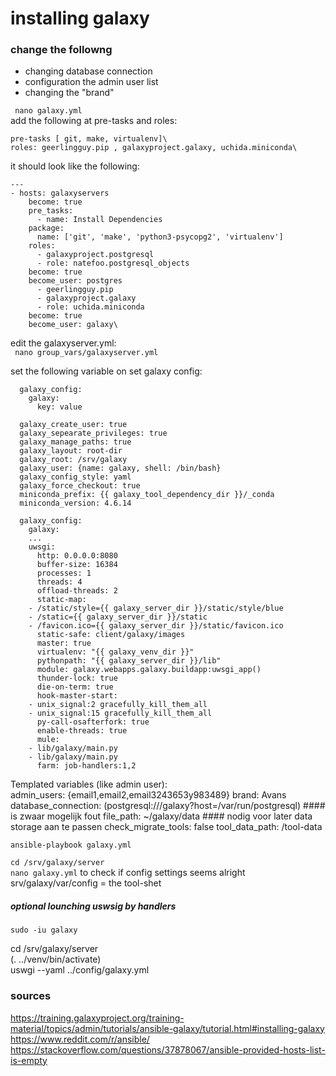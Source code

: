 # installing galaxy


### change the followng
- changing database connection
- configuration the admin user list
- changing the "brand" 
 
`` nano galaxy.yml``\
 add the following at pre-tasks and roles:

    pre-tasks [ git, make, virtualenv]\
    roles: geerlingguy.pip , galaxyproject.galaxy, uchida.miniconda\

it should look like the following:

    ---
  	- hosts: galaxyservers
	    become: true
	    pre_tasks:
	      - name: Install Dependencies
		package:
		  name: ['git', 'make', 'python3-psycopg2', 'virtualenv']
	    roles:
	      - galaxyproject.postgresql
	      - role: natefoo.postgresql_objects
		become: true
		become_user: postgres
	      - geerlingguy.pip
	      - galaxyproject.galaxy
	      - role: uchida.miniconda
		become: true
		become_user: galaxy\
	  

edit the galaxyserver.yml:\
`` nano group_vars/galaxyserver.yml``

set the following variable on set galaxy config:


	  galaxy_config:
	    galaxy:
	      key: value

	  galaxy_create_user: true
	  galaxy_sepearate_privileges: true
	  galaxy_manage_paths: true
	  galaxy_layout: root-dir
	  galaxy_root: /srv/galaxy
	  galaxy_user: {name: galaxy, shell: /bin/bash}
	  galaxy_config_style: yaml
	  galaxy_force_checkout: true
	  miniconda_prefix: {{ galaxy_tool_dependency_dir }}/_conda
	  miniconda_version: 4.6.14

	  galaxy_config:
	    galaxy:
	    ...
	    uwsgi:
	      http: 0.0.0.0:8080
	      buffer-size: 16384
	      processes: 1
	      threads: 4
	      offload-threads: 2
	      static-map:
		- /static/style={{ galaxy_server_dir }}/static/style/blue
		- /static={{ galaxy_server_dir }}/static
		- /favicon.ico={{ galaxy_server_dir }}/static/favicon.ico
	      static-safe: client/galaxy/images
	      master: true
	      virtualenv: "{{ galaxy_venv_dir }}"
	      pythonpath: "{{ galaxy_server_dir }}/lib"
	      module: galaxy.webapps.galaxy.buildapp:uwsgi_app()
	      thunder-lock: true
	      die-on-term: true
	      hook-master-start:
		- unix_signal:2 gracefully_kill_them_all
		- unix_signal:15 gracefully_kill_them_all
	      py-call-osafterfork: true
	      enable-threads: true
	      mule:
		- lib/galaxy/main.py
		- lib/galaxy/main.py
	      farm: job-handlers:1,2

Templated variables (like admin user):\
    admin_users: {email1,email2,email3243653y983489}
    brand: Avans
    database_connection: (postgresql:///galaxy?host=/var/run/postgresql) #### is zwaar mogelijk fout
    file_path: ~/galaxy/data #### nodig voor later data storage aan te passen
    check_migrate_tools: false
    tool_data_path: /tool-data



``ansible-playbook galaxy.yml``

``cd /srv/galaxy/server``\
``nano galaxy.yml``  to check if config settings seems alright\
srv/galaxy/var/config = the tool-shet





##### optional lounching uswsig by handlers

``sudo -iu galaxy``

cd /srv/galaxy/server\
(. ../venv/bin/activate)\
uswgi --yaml ../config/galaxy.yml


### sources
https://training.galaxyproject.org/training-material/topics/admin/tutorials/ansible-galaxy/tutorial.html#installing-galaxy
https://www.reddit.com/r/ansible/
https://stackoverflow.com/questions/37878067/ansible-provided-hosts-list-is-empty
